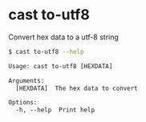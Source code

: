 # cast to-utf8

Convert hex data to a utf-8 string

```bash
$ cast to-utf8 --help
```

```txt
Usage: cast to-utf8 [HEXDATA]

Arguments:
  [HEXDATA]  The hex data to convert

Options:
  -h, --help  Print help
```